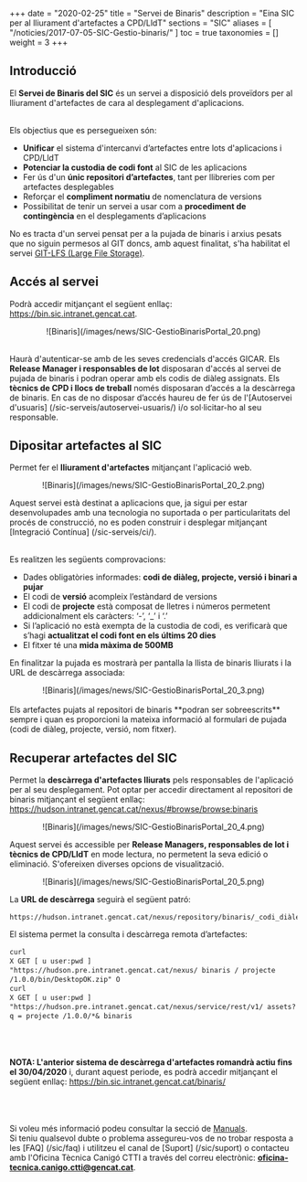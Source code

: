 +++
date = "2020-02-25"
title = "Servei de Binaris"
description = "Eina SIC per al lliurament d'artefactes a CPD/LldT"
sections = "SIC"
aliases = [
  "/noticies/2017-07-05-SIC-Gestio-binaris/"
]
toc = true
taxonomies = []
weight = 3
+++

## Introducció

El **Servei de Binaris del SIC** és un servei a disposició dels proveïdors per al lliurament d'artefactes de cara al desplegament d'aplicacions.

<br/>
Els objectius que es persegueixen són:

* **Unificar** el sistema d'intercanvi d’artefactes entre lots d'aplicacions i CPD/LldT
* **Potenciar la custodia de codi font** al SIC de les aplicacions
* Fer ús d'un **únic repositori d’artefactes**, tant per llibreries com per artefactes desplegables
* Reforçar el **compliment normatiu** de nomenclatura de versions
* Possibilitat de tenir un servei a usar com a **procediment de contingència** en el desplegaments d’aplicacions

No es tracta d'un servei pensat per a la pujada de binaris i arxius pesats que no siguin permesos al GIT doncs, amb aquest finalitat, s'ha habilitat
el servei [GIT-LFS (Large File Storage)](/howtos/2019-10-09-sic-Howto-Git-lfs/).


## Accés al servei

Podrà accedir mitjançant el següent enllaç: https://bin.sic.intranet.gencat.cat. <br/>

<CENTER>![Binaris](/images/news/SIC-GestioBinarisPortal_20.png)</center>
<br/>

Haurà d'autenticar-se amb de les seves credencials d'accés GICAR. Els **Release Manager i responsables de lot** disposaran
d'accés al servei de pujada de binaris i podran operar amb els codis de diàleg assignats. Els **tècnics de CPD i llocs de treball** només disposaran d’accés a la descàrrega de binaris.
En cas de no disposar d’accés haureu de fer ús de l'[Autoservei d'usuaris] (/sic-serveis/autoservei-usuaris/) i/o sol·licitar-ho al seu responsable.

## Dipositar artefactes al SIC

Permet fer el **lliurament d'artefactes** mitjançant l'aplicació web.

<CENTER>![Binaris](/images/news/SIC-GestioBinarisPortal_20_2.png)</center>

Aquest servei està destinat a aplicacions que, ja sigui per estar desenvolupades amb una tecnologia no suportada o per particularitats del
procés de construcció, no es poden construir i desplegar mitjançant [Integració Contínua] (/sic-serveis/ci/).

<br/>
Es realitzen les següents comprovacions:

* Dades obligatòries informades: **codi de diàleg, projecte, versió i binari a pujar**
* El codi de **versió** acompleix l’estàndard de versions
* El codi de **projecte** està composat de lletres i números permetent addicionalment els caràcters: ‘-’, ‘_’ i ‘.’
* Si l’aplicació no està exempta de la custodia de codi, es verificarà que s’hagi **actualitzat el codi font en els últims 20 dies**
* El fitxer té una **mida màxima de 500MB**


En finalitzar la pujada es mostrarà per pantalla la llista de binaris lliurats i la URL de descàrrega associada:

<CENTER>![Binaris](/images/news/SIC-GestioBinarisPortal_20_3.png)</center>

<br/>
Els artefactes pujats al repositori de binaris **podran ser sobreescrits** sempre i quan es proporcioni la mateixa
informació al formulari de pujada (codi de diàleg, projecte, versió, nom fitxer).

## Recuperar artefactes del SIC

Permet la **descàrrega d'artefactes lliurats** pels responsables de l'aplicació per al seu desplegament. Pot optar per accedir
directament al repositori de binaris mitjançant el següent enllaç: https://hudson.intranet.gencat.cat/nexus/#browse/browse:binaris

<CENTER>![Binaris](/images/news/SIC-GestioBinarisPortal_20_4.png)</center>

Aquest servei és accessible per **Release Managers, responsables de lot i tècnics de CPD/LldT** en mode lectura, no permetent la seva edició
o eliminació. S'ofereixen diverses opcions de visualització.

<CENTER>![Binaris](/images/news/SIC-GestioBinarisPortal_20_5.png)</center>


La **URL de descàrrega** seguirà el següent patró:
```
https://hudson.intranet.gencat.cat/nexus/repository/binaris/_codi_diàleg_/_projecte_/_versió_/_artefacte_
```


El sistema permet la consulta i descàrrega remota d’artefactes:

```
curl
X GET [ u user:pwd ]
"https://hudson.pre.intranet.gencat.cat/nexus/ binaris / projecte /1.0.0/bin/DesktopOK.zip" O
curl
X GET [ u user:pwd ]
"https://hudson.pre.intranet.gencat.cat/nexus/service/rest/v1/ assets?q = projecte /1.0.0/*& binaris
```

<br/><br/><br/>
**NOTA: L'anterior sistema de descàrrega d'artefactes romandrà actiu fins el 30/04/2020** i, durant aquest periode, es podrà accedir mitjançant
el següent enllaç: https://bin.sic.intranet.gencat.cat/binaris/ <br/>

<!---
## Eliminació de binaris
S'executa un procés diari nocturn d'esborrat de binaris de forma que **únicament es respectaran les últimes 5 versions** repositades per codi
d'aplicació i projecte; i, pel que fa a versions anteriors, es respectaran si aquestes han estat pujades durant l'últim mes (30 dies). No està concebut, per tant, com un servei de custodia permanent de binaris si no com un sistema d'intercanvi de binaris per al desplegament d'aplicacions.
--->

<br/><br/><br/>
Si voleu més informació podeu consultar la secció de [Manuals](/sic/manuals/). <br/>
Si teniu qualsevol dubte o problema assegureu-vos de no trobar resposta a les [FAQ] (/sic/faq) i utilitzeu el canal de [Suport] (/sic/suport) o
contacteu amb l'Oficina Tècnica Canigó CTTI a través del correu electrònic: **oficina-tecnica.canigo.ctti@gencat.cat**.